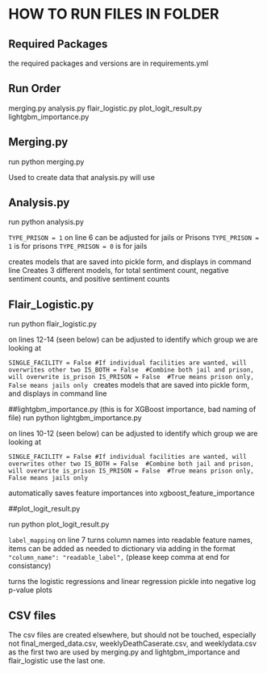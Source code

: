 # HOW TO RUN FILES IN FOLDER

## Required Packages
the required packages and versions are in requirements.yml

## Run Order
merging.py
analysis.py
flair_logistic.py
plot_logit_result.py
lightgbm_importance.py

## Merging.py
run python merging.py

Used to create data that analysis.py will use

## Analysis.py
run python analysis.py

`TYPE_PRISON = 1` on line 6 can be adjusted for jails or Prisons
`TYPE_PRISON = 1` is for prisons
`TYPE_PRISON = 0` is for jails

creates models that are saved into pickle form, and displays in command line
Creates 3 different models, for total sentiment count, negative sentiment counts, and positive sentiment counts

## Flair_Logistic.py
run python flair_logistic.py

on lines 12-14 (seen below) can be adjusted to identify which group we are looking at

`SINGLE_FACILITY = False #If individual facilities are wanted, will overwrites other two
IS_BOTH = False  #Combine both jail and prison, will overwrite is_prison
IS_PRISON = False  #True means prison only, False means jails only
`
creates models that are saved into pickle form, and displays in command line


##lightgbm_importance.py
(this is for XGBoost importance, bad naming of file)
run python lightgbm_importance.py

on lines 10-12 (seen below) can be adjusted to identify which group we are looking at

`SINGLE_FACILITY = False #If individual facilities are wanted, will overwrites other two
IS_BOTH = False  #Combine both jail and prison, will overwrite is_prison
IS_PRISON = False  #True means prison only, False means jails only
`

automatically saves feature importances into xgboost_feature_importance

##plot_logit_result.py

run python plot_logit_result.py

`label_mapping` on line 7 turns column names into readable feature names, items can be added as needed to dictionary via adding in the format `"column_name": "readable_label",` (please keep comma at end for consistancy)

turns the logistic regressions and linear regression pickle into negative log p-value plots

## CSV files
The csv files are created elsewhere, but should not be touched, especially not final_merged_data.csv, weeklyDeathCaserate.csv, and weeklydata.csv as the first two are used by merging.py and lightgbm_importance and flair_logistic use the last one.
